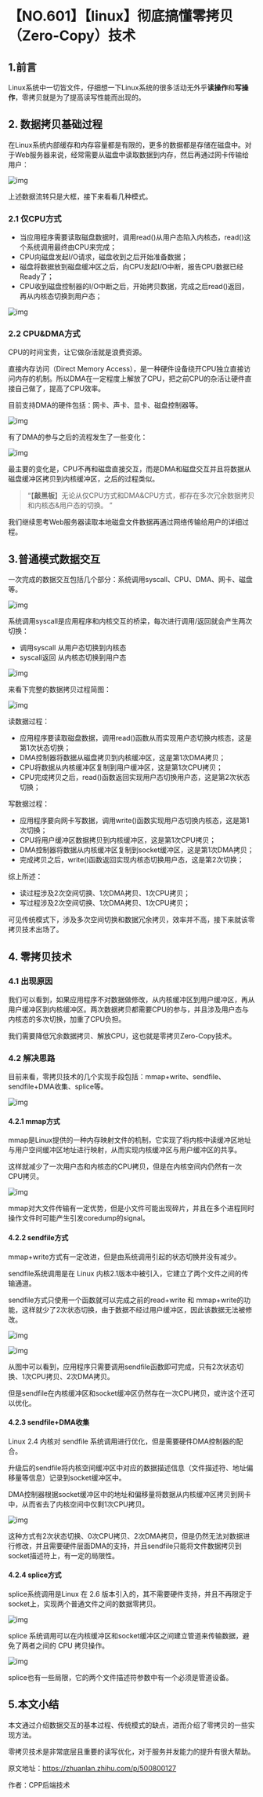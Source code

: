 # 【NO.601】【linux】彻底搞懂零拷贝（Zero-Copy）技术

## 1.前言

Linux系统中一切皆文件，仔细想一下Linux系统的很多活动无外乎**读操作**和**写操作**，零拷贝就是为了提高读写性能而出现的。

## **2. 数据拷贝基础过程**

在Linux系统内部缓存和内存容量都是有限的，更多的数据都是存储在磁盘中。对于Web服务器来说，经常需要从磁盘中读取数据到内存，然后再通过网卡传输给用户：

![img](https://pic1.zhimg.com/80/v2-18654f1649f5c08d6367705eff5d8d74_720w.webp)

上述数据流转只是大框，接下来看看几种模式。

### **2.1 仅CPU方式**

- 当应用程序需要读取磁盘数据时，调用read()从用户态陷入内核态，read()这个系统调用最终由CPU来完成；
- CPU向磁盘发起I/O请求，磁盘收到之后开始准备数据；
- 磁盘将数据放到磁盘缓冲区之后，向CPU发起I/O中断，报告CPU数据已经Ready了；
- CPU收到磁盘控制器的I/O中断之后，开始拷贝数据，完成之后read()返回，再从内核态切换到用户态；

![img](https://pic2.zhimg.com/80/v2-8e97bf4d009f6f77869851f4709d38b1_720w.webp)

### **2.2 CPU&DMA方式**

CPU的时间宝贵，让它做杂活就是浪费资源。

直接内存访问（Direct Memory Access），是一种硬件设备绕开CPU独立直接访问内存的机制。所以DMA在一定程度上解放了CPU，把之前CPU的杂活让硬件直接自己做了，提高了CPU效率。

目前支持DMA的硬件包括：网卡、声卡、显卡、磁盘控制器等。

![img](https://pic3.zhimg.com/80/v2-f13f3f2bd3f05587c8b3852425550dd6_720w.webp)

有了DMA的参与之后的流程发生了一些变化：

![img](https://pic3.zhimg.com/80/v2-f8eaddb47acfc712111368a32dcc3f62_720w.webp)

最主要的变化是，CPU不再和磁盘直接交互，而是DMA和磁盘交互并且将数据从磁盘缓冲区拷贝到内核缓冲区，之后的过程类似。

> “【**敲黑板**】无论从仅CPU方式和DMA&CPU方式，都存在多次冗余数据拷贝和内核态&用户态的切换。 ”

我们继续思考Web服务器读取本地磁盘文件数据再通过网络传输给用户的详细过程。

## **3.普通模式数据交互**

一次完成的数据交互包括几个部分：系统调用syscall、CPU、DMA、网卡、磁盘等。

![img](https://pic1.zhimg.com/80/v2-abffda68664639789fb8b13d35a382d4_720w.webp)

系统调用syscall是应用程序和内核交互的桥梁，每次进行调用/返回就会产生两次切换：

- 调用syscall 从用户态切换到内核态
- syscall返回 从内核态切换到用户态

![img](https://pic3.zhimg.com/80/v2-fbcdf266265a92248b7a1062d1713eba_720w.webp)

来看下完整的数据拷贝过程简图：

![img](https://pic3.zhimg.com/80/v2-4ef1b254fb56c5586a4fda03f66611c6_720w.webp)

读数据过程：

- 应用程序要读取磁盘数据，调用read()函数从而实现用户态切换内核态，这是第1次状态切换；
- DMA控制器将数据从磁盘拷贝到内核缓冲区，这是第1次DMA拷贝；
- CPU将数据从内核缓冲区复制到用户缓冲区，这是第1次CPU拷贝；
- CPU完成拷贝之后，read()函数返回实现用户态切换用户态，这是第2次状态切换；

写数据过程：

- 应用程序要向网卡写数据，调用write()函数实现用户态切换内核态，这是第1次切换；
- CPU将用户缓冲区数据拷贝到内核缓冲区，这是第1次CPU拷贝；
- DMA控制器将数据从内核缓冲区复制到socket缓冲区，这是第1次DMA拷贝；
- 完成拷贝之后，write()函数返回实现内核态切换用户态，这是第2次切换；

综上所述：

- 读过程涉及2次空间切换、1次DMA拷贝、1次CPU拷贝；
- 写过程涉及2次空间切换、1次DMA拷贝、1次CPU拷贝；

可见传统模式下，涉及多次空间切换和数据冗余拷贝，效率并不高，接下来就该零拷贝技术出场了。

## **4. 零拷贝技术**

### **4.1 出现原因**

我们可以看到，如果应用程序不对数据做修改，从内核缓冲区到用户缓冲区，再从用户缓冲区到内核缓冲区。两次数据拷贝都需要CPU的参与，并且涉及用户态与内核态的多次切换，加重了CPU负担。

我们需要降低冗余数据拷贝、解放CPU，这也就是零拷贝Zero-Copy技术。

### **4.2 解决思路**

目前来看，零拷贝技术的几个实现手段包括：mmap+write、sendfile、sendfile+DMA收集、splice等。

![img](https://pic1.zhimg.com/80/v2-60367b931941389dd8199315f9b1a580_720w.webp)

#### **4.2.1 mmap方式**

mmap是Linux提供的一种内存映射文件的机制，它实现了将内核中读缓冲区地址与用户空间缓冲区地址进行映射，从而实现内核缓冲区与用户缓冲区的共享。

这样就减少了一次用户态和内核态的CPU拷贝，但是在内核空间内仍然有一次CPU拷贝。

![img](https://pic3.zhimg.com/80/v2-2bb29cb76bc6027b7f5b54de60cc723a_720w.webp)

mmap对大文件传输有一定优势，但是小文件可能出现碎片，并且在多个进程同时操作文件时可能产生引发coredump的signal。

#### **4.2.2 sendfile方式**

mmap+write方式有一定改进，但是由系统调用引起的状态切换并没有减少。

sendfile系统调用是在 Linux 内核2.1版本中被引入，它建立了两个文件之间的传输通道。

sendfile方式只使用一个函数就可以完成之前的read+write 和 mmap+write的功能，这样就少了2次状态切换，由于数据不经过用户缓冲区，因此该数据无法被修改。

![img](https://pic1.zhimg.com/80/v2-5bd306e1838167320a6a954742623830_720w.webp)

![img](https://pic1.zhimg.com/80/v2-289f0e6921b56ab66b3e4f2d829282e4_720w.webp)

从图中可以看到，应用程序只需要调用sendfile函数即可完成，只有2次状态切换、1次CPU拷贝、2次DMA拷贝。

但是sendfile在内核缓冲区和socket缓冲区仍然存在一次CPU拷贝，或许这个还可以优化。

#### **4.2.3 sendfile+DMA收集**

Linux 2.4 内核对 sendfile 系统调用进行优化，但是需要硬件DMA控制器的配合。

升级后的sendfile将内核空间缓冲区中对应的数据描述信息（文件描述符、地址偏移量等信息）记录到socket缓冲区中。

DMA控制器根据socket缓冲区中的地址和偏移量将数据从内核缓冲区拷贝到网卡中，从而省去了内核空间中仅剩1次CPU拷贝。

![img](https://pic2.zhimg.com/80/v2-21b528e0695d382f8bb10c926c2d1895_720w.webp)

这种方式有2次状态切换、0次CPU拷贝、2次DMA拷贝，但是仍然无法对数据进行修改，并且需要硬件层面DMA的支持，并且sendfile只能将文件数据拷贝到socket描述符上，有一定的局限性。

#### **4.2.4 splice方式**

splice系统调用是Linux 在 2.6 版本引入的，其不需要硬件支持，并且不再限定于socket上，实现两个普通文件之间的数据零拷贝。

![img](https://pic1.zhimg.com/80/v2-b910394097e2301a8fb092ab082cfccc_720w.webp)

splice 系统调用可以在内核缓冲区和socket缓冲区之间建立管道来传输数据，避免了两者之间的 CPU 拷贝操作。

![img](https://pic4.zhimg.com/80/v2-558c6409bac4096d4412375898eaa1e3_720w.webp)

splice也有一些局限，它的两个文件描述符参数中有一个必须是管道设备。

## **5.本文小结**

本文通过介绍数据交互的基本过程、传统模式的缺点，进而介绍了零拷贝的一些实现方法。

零拷贝技术是非常底层且重要的读写优化，对于服务并发能力的提升有很大帮助。

原文地址：https://zhuanlan.zhihu.com/p/500800127

作者：CPP后端技术
